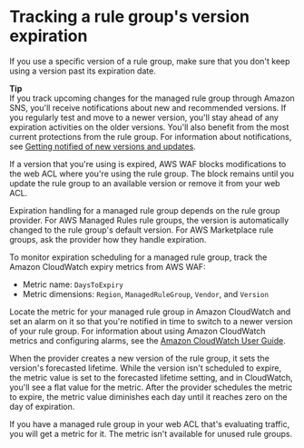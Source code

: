 # Tracking a rule group's version expiration<a name="waf-using-managed-rule-groups-expiration"></a>

If you use a specific version of a rule group, make sure that you don't keep using a version past its expiration date\. 

**Tip**  
If you track upcoming changes for the managed rule group through Amazon SNS, you'll receive notifications about new and recommended versions\. If you regularly test and move to a newer version, you'll stay ahead of any expiration activities on the older versions\. You'll also benefit from the most current protections from the rule group\. For information about notifications, see [Getting notified of new versions and updates](waf-using-managed-rule-groups-sns-topic.md)\.

If a version that you're using is expired, AWS WAF blocks modifications to the web ACL where you're using the rule group\. The block remains until you update the rule group to an available version or remove it from your web ACL\. 

Expiration handling for a managed rule group depends on the rule group provider\. For AWS Managed Rules rule groups, the version is automatically changed to the rule group's default version\. For AWS Marketplace rule groups, ask the provider how they handle expiration\.

To monitor expiration scheduling for a managed rule group, track the Amazon CloudWatch expiry metrics from AWS WAF: 
+ Metric name: `DaysToExpiry`
+ Metric dimensions: `Region`, `ManagedRuleGroup`, `Vendor`, and `Version`

Locate the metric for your managed rule group in Amazon CloudWatch and set an alarm on it so that you're notified in time to switch to a newer version of your rule group\. For information about using Amazon CloudWatch metrics and configuring alarms, see the [Amazon CloudWatch User Guide](https://docs.aws.amazon.com/AmazonCloudWatch/latest/monitoring/)\. 

When the provider creates a new version of the rule group, it sets the version's forecasted lifetime\. While the version isn't scheduled to expire, the metric value is set to the forecasted lifetime setting, and in CloudWatch, you'll see a flat value for the metric\. After the provider schedules the metric to expire, the metric value diminishes each day until it reaches zero on the day of expiration\. 

If you have a managed rule group in your web ACL that's evaluating traffic, you will get a metric for it\. The metric isn't available for unused rule groups\.